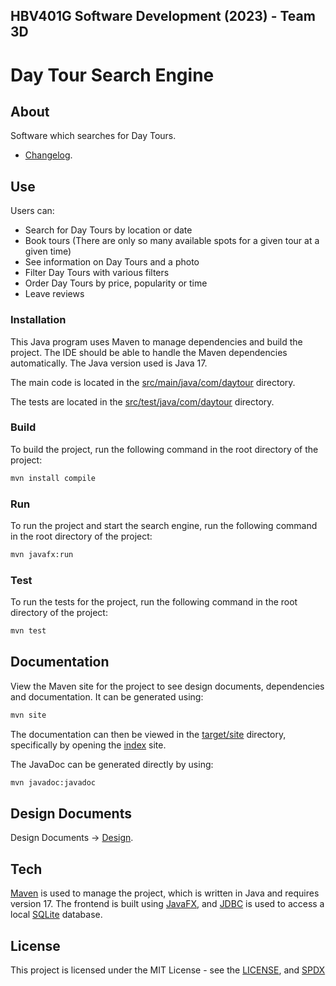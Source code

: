 ## HBV401G Software Development (2023) - Team 3D
# Day Tour Search Engine

## About
Software which searches for Day Tours.

* [Changelog](Changelog.md).

## Use
Users can:

* Search for Day Tours by location or date
* Book tours (There are only so many available spots for a given tour at a given time)
* See information on Day Tours and a photo
* Filter Day Tours with various filters
* Order Day Tours by price, popularity or time
* Leave reviews

### Installation
This Java program uses Maven to manage dependencies and build the project. The IDE should be able to handle the Maven dependencies automatically.
The Java version used is Java 17.

The main code is located in the [src/main/java/com/daytour](src/main/java/com/daytour) directory.

The tests are located in the [src/test/java/com/daytour](src/test/java/com/daytour) directory.

### Build
To build the project, run the following command in the root directory of the project:
```bash
mvn install compile
```

### Run
To run the project and start the search engine, run the following command in the root directory of the project:
```bash
mvn javafx:run
```

### Test
To run the tests for the project, run the following command in the root directory of the project:
```bash
mvn test
```

## Documentation
View the Maven site for the project to see design documents, dependencies and documentation.
It can be generated using:
```bash
mvn site
``` 
The documentation can then be viewed in the [target/site](target/site) directory, specifically by opening the [index](target/site/index.html) site.

The JavaDoc can be generated directly by using:
```bash
mvn javadoc:javadoc
```

## Design Documents
Design Documents → [Design](src/site/markdown/Design.md).

## Tech
[Maven](https://maven.apache.org/) is used to manage the project, which is written in Java and requires version 17. The frontend is built using [JavaFX](https://openjfx.io/), and [JDBC](https://docs.oracle.com/javase/8/docs/technotes/guides/jdbc/) is used to access a local [SQLite](https://sqlite.org/) database.

## License
This project is licensed under the MIT License - see the [LICENSE](LICENSE), and [SPDX](https://spdx.org/licenses/MIT.html)

